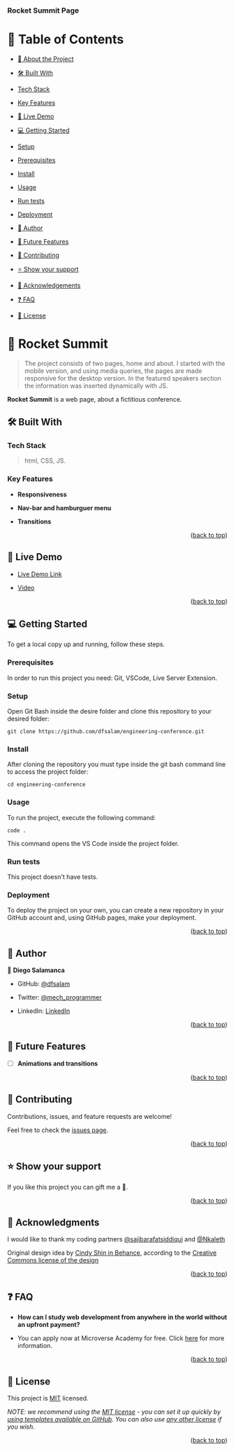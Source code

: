 <a  name="readme-top"></a>

<h3><b>Rocket Summit Page</b></h3>
</div>

# 📗 Table of Contents  

- [📖 About the Project](#about-project)

- [🛠 Built With](#built-with)

- [Tech Stack](#tech-stack)

- [Key Features](#key-features)

- [🚀 Live Demo](#live-demo)

- [💻 Getting Started](#getting-started)

- [Setup](#setup)

- [Prerequisites](#prerequisites)

- [Install](#install)

- [Usage](#usage)

- [Run tests](#run-tests)

- [Deployment](#triangular_flag_on_post-deployment)

- [👥 Author](#authors)

- [🔭 Future Features](#future-features)

- [🤝 Contributing](#contributing)

- [⭐️ Show your support](#support)

- [🙏 Acknowledgements](#acknowledgements)

- [❓ FAQ](#faq)

- [📝 License](#license)

# 📖 Rocket Summit<a name="about-project"></a>  

> The project consists of two pages, home and about. I started with the mobile version, and using media queries, the pages are made responsive for the desktop version. In the featured speakers section the information was inserted dynamically with JS.   

**Rocket Summit** is a web page, about a fictitious conference.

  

## 🛠 Built With <a name="built-with"></a>

  

### Tech Stack <a name="tech-stack"></a>

  

> html, CSS, JS.
 

### Key Features <a name="key-features"></a>
-  **Responsiveness**

-  **Nav-bar and hamburguer menu**

-  **Transitions**
<p  align="right">(<a  href="#readme-top">back to top</a>)</p>

  
## 🚀 Live Demo <a name="live-demo"></a>

- [Live Demo Link](https://dfsalam.github.io/engineering-conference/)

- [Video](https://dfsalam.github.io/engineering-conference/)


  

<p  align="right">(<a  href="#readme-top">back to top</a>)</p>

 

## 💻 Getting Started <a name="getting-started"></a>

To get a local copy up and running, follow these steps. 

### Prerequisites 

In order to run this project you need:
Git, VSCode, Live Server Extension.

### Setup  
Open Git Bash inside the desire folder and clone this repository to your desired folder:

    git clone https://github.com/dfsalam/engineering-conference.git

  
### Install  

After cloning the repository you must type inside the git bash command line to access the project folder:

    cd engineering-conference


### Usage
To run the project, execute the following command:

    code .

This command opens the VS Code inside the project folder. 


### Run tests

This project doesn't have tests.  


### Deployment  

To deploy the project on your own, you can create a new repository in your GitHub account and, using GitHub pages, make your deployment.


<p  align="right">(<a  href="#readme-top">back to top</a>)</p>

 
## 👥 Author <a name="authors"></a>
👤 **Diego Salamanca**

- GitHub: [@dfsalam](https://github.com/dfsalam)

- Twitter: [@mech_programmer](https://twitter.com/mech_programmer)

- LinkedIn: [LinkedIn](https://www.linkedin.com/in/diego-salamanca-5446141b8/)

<p  align="right">(<a  href="#readme-top">back to top</a>)</p>  

  

## 🔭 Future Features <a name="future-features"></a>
- [ ] **Animations and transitions**  

<p  align="right">(<a  href="#readme-top">back to top</a>)</p>
 

## 🤝 Contributing <a name="contributing"></a>

  

Contributions, issues, and feature requests are welcome!

  

Feel free to check the [issues page](https://github.com/dfsalam/engineering-conference/issues).

  

<p  align="right">(<a  href="#readme-top">back to top</a>)</p> 

  

## ⭐️ Show your support <a name="support"></a>
If you like this project you can gift me a 🌟.

  

<p  align="right">(<a  href="#readme-top">back to top</a>)</p>
  

## 🙏 Acknowledgments <a name="acknowledgements"></a>

I would like to thank my coding partners <a href="https://github.com/sajibarafatsiddiqui">@sajibarafatsiddiqui</a> and <a href="https://github.com/Nkaleth">@Nkaleth</a>

Original design idea by <a  href="https://www.behance.net/adagio07"  target="_blank"  rel="noopener">Cindy Shin in Behance</a>, according to the <a  href="https://creativecommons.org/licenses/by-nc/4.0/">Creative Commons license of the design</a>

  

<p  align="right">(<a  href="#readme-top">back to top</a>)</p>

  

## ❓ FAQ <a name="faq"></a>

  -  **How can I study web development from anywhere in the world without an upfront payment?**

  

- You can apply now at Microverse Academy for free. Click <a href="https://www.microverse.org/?grsf=s4zvn9">here</a> for more information.

<p  align="right">(<a  href="#readme-top">back to top</a>)</p>


## 📝 License <a name="license"></a>

  

This project is [MIT](./LICENSE) licensed.

  

_NOTE: we recommend using the [MIT license](https://choosealicense.com/licenses/mit/) - you can set it up quickly by [using templates available on GitHub](https://docs.github.com/en/communities/setting-up-your-project-for-healthy-contributions/adding-a-license-to-a-repository). You can also use [any other license](https://choosealicense.com/licenses/) if you wish._

  

<p  align="right">(<a  href="#readme-top">back to top</a>)</p>